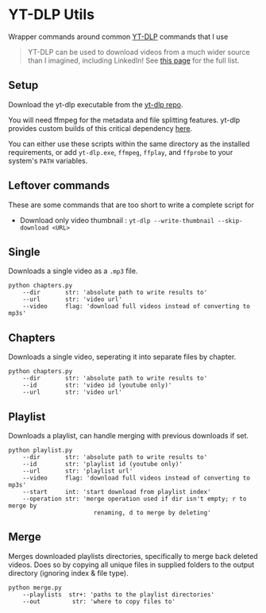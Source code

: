 # YT-DLP Utils
Wrapper commands around common [YT-DLP](https://github.com/yt-dlp/yt-dlp) commands that I use

> YT-DLP can be used to download videos from a much wider source than I imagined, including LinkedIn! See [this page](https://github.com/yt-dlp/yt-dlp/blob/master/supportedsites.md) for the full list.

## Setup
Download the yt-dlp executable from the [yt-dlp repo](https://github.com/yt-dlp/yt-dlp?tab=readme-ov-file#installation).

You will need ffmpeg for the metadata and file splitting features. yt-dlp provides custom builds of this critical dependency [here](https://github.com/yt-dlp/FFmpeg-Builds?tab=readme-ov-file).

You can either use these scripts within the same directory as the installed requirements, or add `yt-dlp.exe`, `ffmpeg`, `ffplay`, and `ffprobe` to your system's `PATH` variables.

## Leftover commands
These are some commands that are too short to write a complete script for

- Download only video thumbnail : `yt-dlp --write-thumbnail --skip-download <URL>`


## Single
Downloads a single video as a `.mp3` file.

```
python chapters.py
    --dir       str: 'absolute path to write results to'
    --url       str: 'video url'
    --video     flag: 'download full videos instead of converting to mp3s'
```

## Chapters
Downloads a single video, seperating it into separate files by chapter.

```
python chapters.py
    --dir       str: 'absolute path to write results to'
    --id        str: 'video id (youtube only)'
    --url       str: 'video url'
```

## Playlist
Downloads a playlist, can handle merging with previous downloads if set.

```
python playlist.py
    --dir       str: 'absolute path to write results to'
    --id        str: 'playlist id (youtube only)'
    --url       str: 'playlist url'
    --video     flag: 'download full videos instead of converting to mp3s'
    --start     int: 'start download from playlist index'
    --operation str: 'merge operation used if dir isn't empty; r to merge by 
                        renaming, d to merge by deleting'
```

## Merge
Merges downloaded playlists directories, specifically to merge back deleted videos. Does so by copying all unique files in supplied folders to the output directory (ignoring index & file type).

```
python merge.py
    --playlists  str+: 'paths to the playlist directories'
    --out         str: 'where to copy files to'
```
